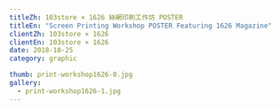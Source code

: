 ```yaml
---
titleZh: 103store × 1626 絲網印刷工作坊 POSTER
titleEn: "Screen Printing Workshop POSTER Featuring 1626 Magazine"
clientZh: 103store × 1626
clientEn: 103store × 1626
date: 2018-10-25
category: graphic

thumb: print-workshop1626-0.jpg
gallery:
  - print-workshop1626-1.jpg
---
```

